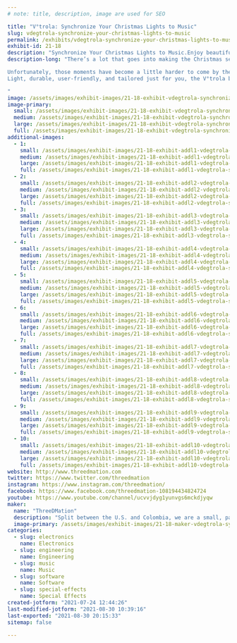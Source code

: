 ```yaml
---
# note: title, description, image are used for SEO

title: "V°trola: Synchronize Your Christmas Lights to Music"
slug: vdegtrola-synchronize-your-christmas-lights-to-music
permalink: /exhibits/vdegtrola-synchronize-your-christmas-lights-to-music/
exhibit-id: 21-18
description: "Synchronize Your Christmas Lights to Music.Enjoy beautiful animated light shows timed to your music."
description-long: "There’s a lot that goes into making the Christmas season special. From stressful shopping trips and cross-country travel to hours of cooking and the million little tasks in between – what makes it all worth it is those moments when you can sit back, bask in the holiday spirit, and reflect on the year gone by and your hopes for the next one.

Unfortunately, those moments have become a little harder to come by these last few years. That’s why we’ve created a device that helps recapture that Christmas magic through creativity and music.
Light, durable, user-friendly, and tailored just for you, the V°trola box is a music player, adapter, and synchronized light show device packaged into a simple plug-and-play system.

"
image: /assets/images/exhibit-images/21-18-exhibit-vdegtrola-synchronize-your-christmas-lights-to-music-lightson002-large.jpg
image-primary: 
  small: /assets/images/exhibit-images/21-18-exhibit-vdegtrola-synchronize-your-christmas-lights-to-music-lightson002-small.jpg
  medium: /assets/images/exhibit-images/21-18-exhibit-vdegtrola-synchronize-your-christmas-lights-to-music-lightson002-medium.jpg
  large: /assets/images/exhibit-images/21-18-exhibit-vdegtrola-synchronize-your-christmas-lights-to-music-lightson002-large.jpg
  full: /assets/images/exhibit-images/21-18-exhibit-vdegtrola-synchronize-your-christmas-lights-to-music-lightson002-full.jpg
additional-images: 
  - 1:
    small: /assets/images/exhibit-images/21-18-exhibit-addl1-vdegtrola-synchronize-your-christmas-lights-to-music-vitrola-lights-to-music-small.png
    medium: /assets/images/exhibit-images/21-18-exhibit-addl1-vdegtrola-synchronize-your-christmas-lights-to-music-vitrola-lights-to-music-medium.png
    large: /assets/images/exhibit-images/21-18-exhibit-addl1-vdegtrola-synchronize-your-christmas-lights-to-music-vitrola-lights-to-music-large.png
    full: /assets/images/exhibit-images/21-18-exhibit-addl1-vdegtrola-synchronize-your-christmas-lights-to-music-vitrola-lights-to-music-full.png
  - 2:
    small: /assets/images/exhibit-images/21-18-exhibit-addl2-vdegtrola-synchronize-your-christmas-lights-to-music-benefitsrevised-small.png
    medium: /assets/images/exhibit-images/21-18-exhibit-addl2-vdegtrola-synchronize-your-christmas-lights-to-music-benefitsrevised-medium.png
    large: /assets/images/exhibit-images/21-18-exhibit-addl2-vdegtrola-synchronize-your-christmas-lights-to-music-benefitsrevised-large.png
    full: /assets/images/exhibit-images/21-18-exhibit-addl2-vdegtrola-synchronize-your-christmas-lights-to-music-benefitsrevised-full.png
  - 3:
    small: /assets/images/exhibit-images/21-18-exhibit-addl3-vdegtrola-synchronize-your-christmas-lights-to-music-lights-to-music-small.jpg
    medium: /assets/images/exhibit-images/21-18-exhibit-addl3-vdegtrola-synchronize-your-christmas-lights-to-music-lights-to-music-medium.jpg
    large: /assets/images/exhibit-images/21-18-exhibit-addl3-vdegtrola-synchronize-your-christmas-lights-to-music-lights-to-music-large.jpg
    full: /assets/images/exhibit-images/21-18-exhibit-addl3-vdegtrola-synchronize-your-christmas-lights-to-music-lights-to-music-full.jpg
  - 4:
    small: /assets/images/exhibit-images/21-18-exhibit-addl4-vdegtrola-synchronize-your-christmas-lights-to-music-settheholiday-small.jpg
    medium: /assets/images/exhibit-images/21-18-exhibit-addl4-vdegtrola-synchronize-your-christmas-lights-to-music-settheholiday-medium.jpg
    large: /assets/images/exhibit-images/21-18-exhibit-addl4-vdegtrola-synchronize-your-christmas-lights-to-music-settheholiday-large.jpg
    full: /assets/images/exhibit-images/21-18-exhibit-addl4-vdegtrola-synchronize-your-christmas-lights-to-music-settheholiday-full.jpg
  - 5:
    small: /assets/images/exhibit-images/21-18-exhibit-addl5-vdegtrola-synchronize-your-christmas-lights-to-music-team-small.jpg
    medium: /assets/images/exhibit-images/21-18-exhibit-addl5-vdegtrola-synchronize-your-christmas-lights-to-music-team-medium.jpg
    large: /assets/images/exhibit-images/21-18-exhibit-addl5-vdegtrola-synchronize-your-christmas-lights-to-music-team-large.jpg
    full: /assets/images/exhibit-images/21-18-exhibit-addl5-vdegtrola-synchronize-your-christmas-lights-to-music-team-full.jpg
  - 6:
    small: /assets/images/exhibit-images/21-18-exhibit-addl6-vdegtrola-synchronize-your-christmas-lights-to-music-vitrola-1-1-small.jpg
    medium: /assets/images/exhibit-images/21-18-exhibit-addl6-vdegtrola-synchronize-your-christmas-lights-to-music-vitrola-1-1-medium.jpg
    large: /assets/images/exhibit-images/21-18-exhibit-addl6-vdegtrola-synchronize-your-christmas-lights-to-music-vitrola-1-1-large.jpg
    full: /assets/images/exhibit-images/21-18-exhibit-addl6-vdegtrola-synchronize-your-christmas-lights-to-music-vitrola-1-1-full.jpg
  - 7:
    small: /assets/images/exhibit-images/21-18-exhibit-addl7-vdegtrola-synchronize-your-christmas-lights-to-music-vitrola-17-1-small.jpg
    medium: /assets/images/exhibit-images/21-18-exhibit-addl7-vdegtrola-synchronize-your-christmas-lights-to-music-vitrola-17-1-medium.jpg
    large: /assets/images/exhibit-images/21-18-exhibit-addl7-vdegtrola-synchronize-your-christmas-lights-to-music-vitrola-17-1-large.jpg
    full: /assets/images/exhibit-images/21-18-exhibit-addl7-vdegtrola-synchronize-your-christmas-lights-to-music-vitrola-17-1-full.jpg
  - 8:
    small: /assets/images/exhibit-images/21-18-exhibit-addl8-vdegtrola-synchronize-your-christmas-lights-to-music-vitrola-18-1-small.jpg
    medium: /assets/images/exhibit-images/21-18-exhibit-addl8-vdegtrola-synchronize-your-christmas-lights-to-music-vitrola-18-1-medium.jpg
    large: /assets/images/exhibit-images/21-18-exhibit-addl8-vdegtrola-synchronize-your-christmas-lights-to-music-vitrola-18-1-large.jpg
    full: /assets/images/exhibit-images/21-18-exhibit-addl8-vdegtrola-synchronize-your-christmas-lights-to-music-vitrola-18-1-full.jpg
  - 9:
    small: /assets/images/exhibit-images/21-18-exhibit-addl9-vdegtrola-synchronize-your-christmas-lights-to-music-vitrola-2-1-small.jpg
    medium: /assets/images/exhibit-images/21-18-exhibit-addl9-vdegtrola-synchronize-your-christmas-lights-to-music-vitrola-2-1-medium.jpg
    large: /assets/images/exhibit-images/21-18-exhibit-addl9-vdegtrola-synchronize-your-christmas-lights-to-music-vitrola-2-1-large.jpg
    full: /assets/images/exhibit-images/21-18-exhibit-addl9-vdegtrola-synchronize-your-christmas-lights-to-music-vitrola-2-1-full.jpg
  - 10:
    small: /assets/images/exhibit-images/21-18-exhibit-addl10-vdegtrola-synchronize-your-christmas-lights-to-music-1-01-small.jpg
    medium: /assets/images/exhibit-images/21-18-exhibit-addl10-vdegtrola-synchronize-your-christmas-lights-to-music-1-01-medium.jpg
    large: /assets/images/exhibit-images/21-18-exhibit-addl10-vdegtrola-synchronize-your-christmas-lights-to-music-1-01-large.jpg
    full: /assets/images/exhibit-images/21-18-exhibit-addl10-vdegtrola-synchronize-your-christmas-lights-to-music-1-01-full.jpg
website: http://www.threedmation.com
twitter: https://www.twitter.com/threedmation
instagram: https://www.instagram.com/threedmation/
facebook: https://www.facebook.com/threedmation-108194434824724
youtube: https://www.youtube.com/channel/ucvvjdyg1yunvgs6mckdjyqw
maker: 
  name: "ThreeDMation"
  description: "Split between the U.S. and Colombia, we are a small, passionate team of designers, engineers, and creatives making devices that enhance the human experience and leave room for more heartfelt moments in our lives. We each have a wealth of experience in our respective fields that we are each contributing to make our ideas  a total success."
  image-primary: /assets/images/exhibit-images/21-18-maker-vdegtrola-synchronize-your-christmas-lights-to-music-1618396732018-favicon-concept-02-pngfile-medium.png
categories: 
  - slug: electronics
    name: Electronics
  - slug: engineering
    name: Engineering
  - slug: music
    name: Music
  - slug: software
    name: Software
  - slug: special-effects
    name: Special Effects
created-jotform: "2021-07-24 12:44:26"
last-modified-jotform: "2021-08-30 10:39:16"
last-exported: "2021-08-30 20:15:33"
sitemap: false

---
```


